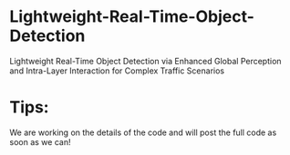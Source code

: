 # Lightweight-Real-Time-Object-Detection
Lightweight Real-Time Object Detection via Enhanced Global Perception and Intra-Layer Interaction for Complex Traffic Scenarios

# Tips: 
We are working on the details of the code and will post the full code as soon as we can!
